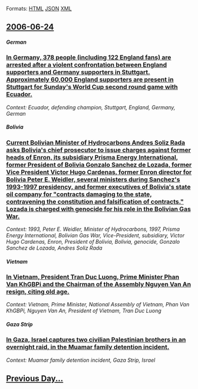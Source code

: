 
Formats: [HTML](2006/06/24/index.html)  [JSON](2006/06/24/index.json)  [XML](2006/06/24/index.xml)  

## [2006-06-24](/news/2006/06/24/index.md)

##### German
### [ In Germany, 378 people (including 122 England fans) are arrested after a violent confrontation between England supporters and Germany supporters in Stuttgart. Approximately 60,000 England supporters are present in Stuttgart for Sunday's World Cup second round game with Ecuador. ](/news/2006/06/24/in-germany-378-people-including-122-england-fans-are-arrested-after-a-violent-confrontation-between-england-supporters-and-germany-suppo.md)
_Context: Ecuador, defending champion, Stuttgart, England, Germany, German_

##### Bolivia
### [ Current Bolivian Minister of Hydrocarbons Andres Soliz Rada asks Bolivia's chief prosecutor to issue charges against former heads of Enron, its subsidiary Prisma Energy International, former President of Bolivia Gonzalo Sanchez de Lozada, former Vice President Victor Hugo Cardenas, former Enron director for Bolivia Peter E. Weidler, several ministers during Sanchez's 1993-1997 presidency, and former executives of Bolivia's state oil company for "contracts damaging to the state, contravening the constitution and falsification of contracts." Lozada is charged with genocide for his role in the Bolivian Gas War. ](/news/2006/06/24/current-bolivian-minister-of-hydrocarbons-andra-c-s-soliz-rada-asks-boliviaas-chief-prosecutor-to-issue-charges-against-former-heads-of-enr.md)
_Context: 1993, Peter E. Weidler, Minister of Hydrocarbons, 1997, Prisma Energy International, Bolivian Gas War, Vice-President, subsidiary, Victor Hugo Cardenas, Enron, President of Bolivia, Bolivia, genocide, Gonzalo Sanchez de Lozada, Andres Soliz Rada_

##### Vietnam
### [ In Vietnam, President Tran Duc Luong, Prime Minister Phan Van KhGBPi and the Chairman of the Assembly Nguyen Van An resign, citing old age. ](/news/2006/06/24/in-vietnam-president-traossn-aa-c-c-laedegae-ng-prime-minister-phan-van-khaogbpi-and-the-chairman-of-the-assembly-nguyen-van-an-resign-citin.md)
_Context: Vietnam, Prime Minister, National Assembly of Vietnam, Phan Van KhGBPi, Nguyen Van An, President of Vietnam, Tran Duc Luong_

##### Gaza Strip
### [ In Gaza, Israel captures two civilian Palestinian brothers in an overnight raid, in the Muamar family detention incident.](/news/2006/06/24/in-gaza-israel-captures-two-civilian-palestinian-brothers-in-an-overnight-raid-in-the-muamar-family-detention-incident.md)
_Context: Muamar family detention incident, Gaza Strip, Israel_

## [Previous Day...](/news/2006/06/23/index.md)


